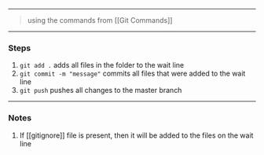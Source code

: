 
___

> using the commands from [[Git Commands]]

___

### Steps

1. `git add .`  adds all files in the folder to the wait line
2. `git commit -m "message"`  commits all files that were added to the wait line
3. `git push`  pushes all changes to the master branch

___

### Notes

1. If [[gitignore]] file is present, then it will be added to the files on the wait line

